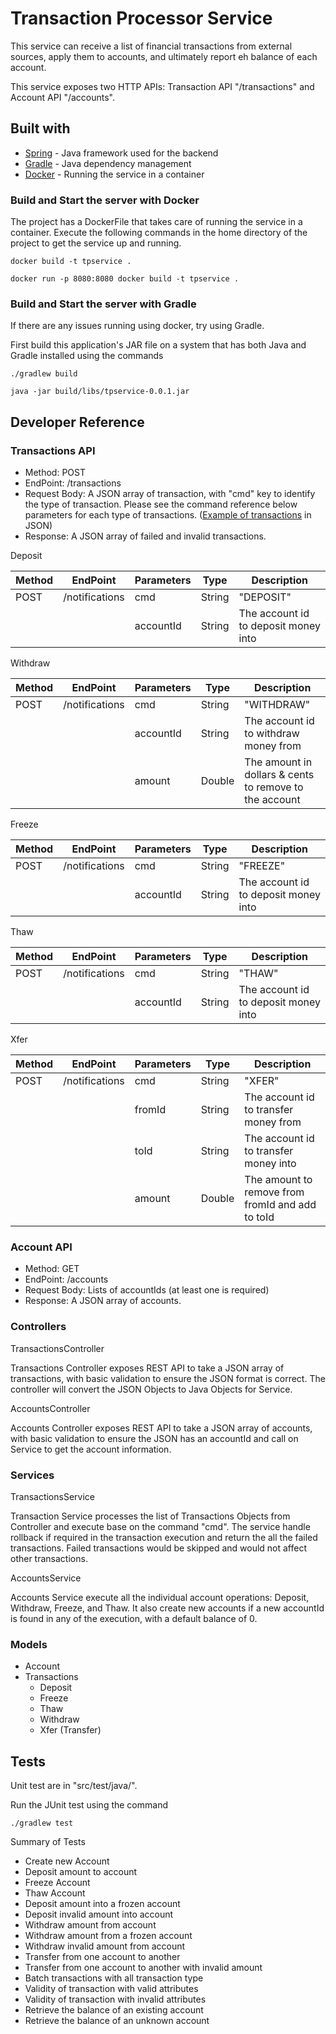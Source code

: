 # Transaction Processor Service

This service can receive a list of financial transactions from external sources, apply them to accounts, and ultimately report eh balance of each account.

This service exposes two HTTP APIs: Transaction API "/transactions" and Account API "/accounts".

## Built with

* [Spring](https://spring.io/) - Java framework used for the backend
* [Gradle](https://gradle.org/) - Java dependency management
* [Docker](https://docker.org/) - Running the service in a container 

###  Build and Start the server with Docker

The project has a DockerFile that takes care of running the service in a container. Execute the following commands in the home directory of the project to get the service up and running.

`
docker build -t tpservice .
`

`
docker run -p 8080:8080 docker build -t tpservice .
`

### Build and Start the server with Gradle

If there are any issues running using docker, try using Gradle.

First build this application's JAR file on a system that has both Java and Gradle installed using the commands 

`./gradlew build`

`java -jar build/libs/tpservice-0.0.1.jar`

## Developer Reference

### Transactions API

* Method: POST
* EndPoint: /transactions
* Request Body: A JSON array of transaction, with "cmd" key to identify the type of transaction. Please see the command reference below parameters for each type of transactions. ([Example of transactions](https://github.com/desmondc22/tpservice/blob/master/transactions.json) in JSON)
* Response: A JSON array of failed and invalid transactions.

Deposit

| Method | EndPoint            | Parameters              | Type | Description                                           |
|--------|---------------------|-------------------------|------|-------------------------------------------------------|
| POST   | /notifications      | cmd                     |String| "DEPOSIT"                                             |
|        |                     | accountId               |String| The account id to deposit money into                  |

Withdraw

| Method | EndPoint            | Parameters              | Type | Description                                           |
|--------|---------------------|-------------------------|------|-------------------------------------------------------|
| POST   | /notifications      | cmd                     |String| "WITHDRAW"                                            |
|        |                     | accountId               |String| The account id to withdraw money from                 |
|        |                     | amount                  |Double| The amount in dollars & cents to remove to the account|

Freeze

| Method | EndPoint            | Parameters              | Type | Description                                           |
|--------|---------------------|-------------------------|------|-------------------------------------------------------|
| POST   | /notifications      | cmd                     |String| "FREEZE"                                              |
|        |                     | accountId               |String| The account id to deposit money into                  |

Thaw

| Method | EndPoint            | Parameters              | Type | Description                                           |
|--------|---------------------|-------------------------|------|-------------------------------------------------------|
| POST   | /notifications      | cmd                     |String| "THAW"                                                |
|        |                     | accountId               |String| The account id to deposit money into                  |

Xfer

| Method | EndPoint            | Parameters              | Type | Description                                           |
|--------|---------------------|-------------------------|------|-------------------------------------------------------|
| POST   | /notifications      | cmd                     |String| "XFER"                                                |
|        |                     | fromId                  |String| The account id to transfer money from                 |
|        |                     | toId                    |String| The account id to transfer money into                 |
|        |                     | amount                  |Double| The amount to remove from fromId and add to toId      |

### Account API

* Method: GET
* EndPoint: /accounts
* Request Body: Lists of accountIds (at least one is required)
* Response: A JSON array of accounts.

### Controllers

TransactionsController

Transactions Controller exposes REST API to take a JSON array of transactions, with basic validation to ensure the JSON format is correct. The controller will convert the JSON Objects to Java Objects for Service.

AccountsController

Accounts Controller exposes REST API to take a JSON array of accounts, with basic validation to ensure the JSON has an accountId and call on Service to get the account information.

### Services

TransactionsService

Transaction Service processes the list of Transactions Objects from Controller and execute base on the command "cmd". The service handle rollback if required in the transaction execution and return the all the failed transactions. Failed transactions would be skipped and would not affect other transactions.

AccountsService

Accounts Service execute all the individual account operations: Deposit, Withdraw, Freeze, and Thaw. It also create new accounts if a new accountId is found in any of the execution, with a default balance of 0.

### Models

* Account
* Transactions
    * Deposit
    * Freeze
    * Thaw
    * Withdraw
    * Xfer (Transfer)

## Tests

Unit test are in "src/test/java/". 

Run the JUnit test using the command 

`
 ./gradlew test 
`

Summary of Tests

* Create new Account 
* Deposit amount to account
* Freeze Account
* Thaw Account
* Deposit amount into a frozen account
* Deposit invalid amount into account
* Withdraw amount from account
* Withdraw amount from a frozen account
* Withdraw invalid amount from account
* Transfer from one account to another 
* Transfer from one account to another with invalid amount
* Batch transactions with all transaction type
* Validity of transaction with valid attributes 
* Validity of transaction with invalid attributes 
* Retrieve the balance of an existing account
* Retrieve the balance of an unknown account